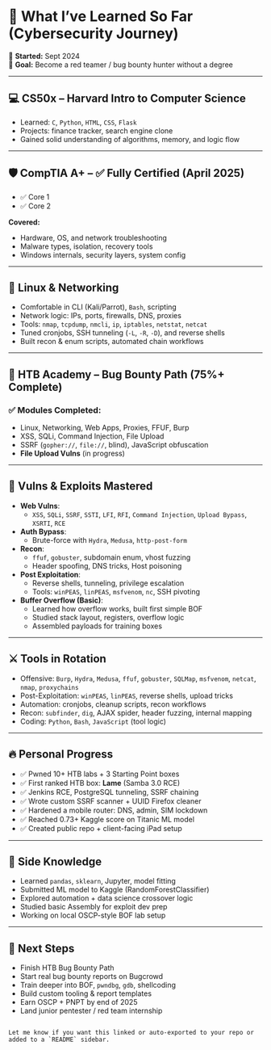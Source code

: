 # 🧠 What I’ve Learned So Far (Cybersecurity Journey)

📆 **Started:** Sept 2024  
📍 **Goal:** Become a red teamer / bug bounty hunter without a degree  

---

## 💻 CS50x – Harvard Intro to Computer Science

- Learned: `C`, `Python`, `HTML`, `CSS`, `Flask`
- Projects: finance tracker, search engine clone
- Gained solid understanding of algorithms, memory, and logic flow

---

## 🛡️ CompTIA A+ – ✅ Fully Certified (April 2025)

- ✅ Core 1  
- ✅ Core 2  

**Covered:**  
- Hardware, OS, and network troubleshooting  
- Malware types, isolation, recovery tools  
- Windows internals, security layers, system config

---

## 🐧 Linux & Networking

- Comfortable in CLI (Kali/Parrot), `Bash`, scripting  
- Network logic: IPs, ports, firewalls, DNS, proxies  
- Tools: `nmap`, `tcpdump`, `nmcli`, `ip`, `iptables`, `netstat`, `netcat`  
- Tuned cronjobs, SSH tunneling (`-L`, `-R`, `-D`), and reverse shells  
- Built recon & enum scripts, automated chain workflows

---

## 🧨 HTB Academy – Bug Bounty Path (75%+ Complete)

### ✅ Modules Completed:

- Linux, Networking, Web Apps, Proxies, FFUF, Burp  
- XSS, SQLi, Command Injection, File Upload  
- SSRF (`gopher://`, `file://`, blind), JavaScript obfuscation  
- **File Upload Vulns** (in progress)

---

## 🧠 Vulns & Exploits Mastered

- **Web Vulns**:  
  - `XSS`, `SQLi`, `SSRF`, `SSTI`, `LFI`, `RFI`, `Command Injection`, `Upload Bypass`, `XSRTI`, `RCE`  
- **Auth Bypass**:  
  - Brute-force with `Hydra`, `Medusa`, `http-post-form`  
- **Recon**:  
  - `ffuf`, `gobuster`, subdomain enum, vhost fuzzing  
  - Header spoofing, DNS tricks, Host poisoning  
- **Post Exploitation**:  
  - Reverse shells, tunneling, privilege escalation  
  - Tools: `winPEAS`, `linPEAS`, `msfvenom`, `nc`, SSH pivoting  
- **Buffer Overflow (Basic)**:  
  - Learned how overflow works, built first simple BOF  
  - Studied stack layout, registers, overflow logic  
  - Assembled payloads for training boxes

---

## ⚔️ Tools in Rotation

- Offensive: `Burp`, `Hydra`, `Medusa`, `ffuf`, `gobuster`, `SQLMap`, `msfvenom`, `netcat`, `nmap`, `proxychains`
- Post-Exploitation: `winPEAS`, `linPEAS`, reverse shells, upload tricks
- Automation: cronjobs, cleanup scripts, recon workflows
- Recon: `subfinder`, `dig`, AJAX spider, header fuzzing, internal mapping
- Coding: `Python`, `Bash`, `JavaScript` (tool logic)

---

## 🔥 Personal Progress

- ✅ Pwned 10+ HTB labs + 3 Starting Point boxes  
- ✅ First ranked HTB box: **Lame** (Samba 3.0 RCE)  
- ✅ Jenkins RCE, PostgreSQL tunneling, SSRF chaining  
- ✅ Wrote custom SSRF scanner + UUID Firefox cleaner  
- ✅ Hardened a mobile router: DNS, admin, SIM lockdown  
- ✅ Reached 0.73+ Kaggle score on Titanic ML model  
- ✅ Created public repo + client-facing iPad setup

---

## 🧠 Side Knowledge

- Learned `pandas`, `sklearn`, Jupyter, model fitting  
- Submitted ML model to Kaggle (RandomForestClassifier)  
- Explored automation + data science crossover logic  
- Studied basic Assembly for exploit dev prep  
- Working on local OSCP-style BOF lab setup

---

## 📌 Next Steps

- Finish HTB Bug Bounty Path  
- Start real bug bounty reports on Bugcrowd  
- Train deeper into BOF, `pwndbg`, `gdb`, shellcoding  
- Build custom tooling & report templates  
- Earn OSCP + PNPT by end of 2025  
- Land junior pentester / red team internship  
```

Let me know if you want this linked or auto-exported to your repo or added to a `README` sidebar.

